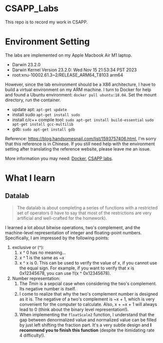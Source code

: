 # CSAPP_Labs
This repo is to record my work in CSAPP.

# Environment Setting
The labs are implemented on my Apple Macbook Air M1 laptop.
- Darwin 23.2.0 
- Darwin Kernel Version 23.2.0: Wed Nov 15 21:53:34 PST 2023
- root:xnu-10002.61.3~2/RELEASE_ARM64_T8103 arm64

However, since the lab environment should be a X86 architecture, I have to build a virtual environment on my ARM machine. I turn to Docker for help and found a Ubuntu environment: `docker pull ubuntu:18.04`. Set the mount directory, run the container. 
- update apt: `apt-get update`
- install sudo `apt-get install sudo`
- install c/c++ compile tool: `sudo apt-get install build-essential` `sudo apt-get install gcc-multilib`
- gdb: `sudo apt-get install gdb`

Reference: https://blog.handsomesnail.com/list/1593757406.html, I'm sorry that this reference is in Chinese. If you still need help with the environment setting after translating the reference website, please leave me an issue.

More information you may need: [Docker](https://www.docker.com/get-started/), [CSAPP labs](https://csapp.cs.cmu.edu/3e/labs.html).

# What I learn
## Datalab
> The datalab is about completing a series of functions with a restricted set of operators (I have to say that most of the restrictions are very artificial and well-crafted for the homework).

I learned a lot about bitwise operations, two's complement, and the machine-level representation of integer and floating-point numbers. Specifically, I am impressed by the following points:
1. exclusive or (^): 
   1. x ^ 0 has no meaning...
   2. x ^ 1 is the same as ~x
   3. x ^ x is 0. This can be used to verify the value of x, if you cannot use the equal sign. For example, if you want to verify that x is 0x12345678, you can use !!(x ^ 0x12345678).
2. Number representation:
   1. The $Tmin$ is a sepcial case when considering the two's complement. Its negative number is itself.
   2. I come to realize that why the two's complement number is designed as it is. The negative of a two's complement is ~x + 1, which is very convenient for the computer to calculate. Also, x + ~x + 1 will always lead to 0 (think about the binary level representation!).
   3. When implementing the `floatScale2` function, I understand that the gap between denormalized value and normalized value can be filled by just left shifting the fraction part. It's a very subtle design and **I recommend you to  finish this function** (despite the itimidating rate 4 difficulty!).